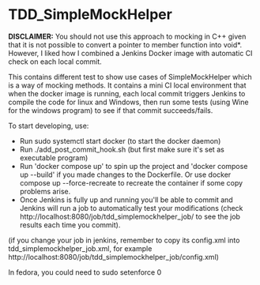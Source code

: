 # TDD_SimpleMockHelper

**DISCLAIMER:**
 You should not use this approach to mocking in C++ given that it is not possible to convert a pointer to member function into void*. However, I liked how I combined a Jenkins Docker image with automatic CI check on each local commit.

This contains different test to show use cases of SimpleMockHelper which is a way of mocking methods.
It contains a mini CI local environment that when the docker image is running, each local commit triggers Jenkins to compile the code for linux and Windows, then run some tests (using Wine for the windows program) to see if that commit succeeds/fails.

To start developing, use:

- Run sudo systemctl start docker (to start the docker daemon)
- Run ./add_post_commit_hook.sh (but first make sure it's set as executable program)
- Run 'docker compose up' to spin up the project and 'docker compose up --build' if you made changes to the Dockerfile. Or use docker compose up --force-recreate to recreate the container if some copy problems arise.
- Once Jenkins is fully up and running you'll be able to commit and Jenkins will run a job to automatically test your modifications (check http://localhost:8080/job/tdd_simplemockhelper_job/ to see the job results each time you commit).

(if you change your job in jenkins, remember to copy its config.xml into tdd_simplemockhelper_job.xml, for example http://localhost:8080/job/tdd_simplemockhelper_job/config.xml)

In fedora, you could need to
sudo setenforce 0
